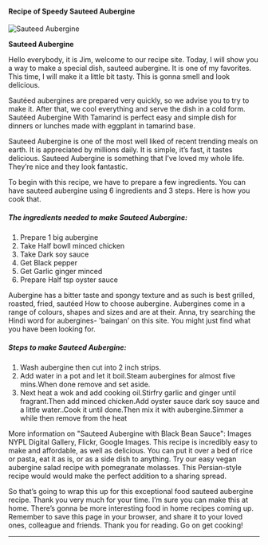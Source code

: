             

#### Recipe of Speedy Sauteed Aubergine

![Sauteed Aubergine](https://img-global.cpcdn.com/recipes/e7b274233e3cea0f/751x532cq70/sauteed-aubergine-recipe-main-photo.jpg)

**Sauteed Aubergine**

Hello everybody, it is Jim, welcome to our recipe site. Today, I will show you a way to make a special dish, sauteed aubergine. It is one of my favorites. This time, I will make it a little bit tasty. This is gonna smell and look delicious.

Sautéed aubergines are prepared very quickly, so we advise you to try to make it. After that, we cool everything and serve the dish in a cold form. Sautéed Aubergine With Tamarind is perfect easy and simple dish for dinners or lunches made with eggplant in tamarind base.

Sauteed Aubergine is one of the most well liked of recent trending meals on earth. It is appreciated by millions daily. It is simple, it’s fast, it tastes delicious. Sauteed Aubergine is something that I’ve loved my whole life. They’re nice and they look fantastic.

To begin with this recipe, we have to prepare a few ingredients. You can have sauteed aubergine using 6 ingredients and 3 steps. Here is how you cook that.

##### The ingredients needed to make Sauteed Aubergine:

1.  Prepare 1 big aubergine
2.  Take Half bowll minced chicken
3.  Take Dark soy sauce
4.  Get Black pepper
5.  Get Garlic ginger minced
6.  Prepare Half tsp oyster sauce

Aubergine has a bitter taste and spongy texture and as such is best grilled, roasted, fried, sautéed How to choose aubergine. Aubergines come in a range of colours, shapes and sizes and are at their. Anna, try searching the Hindi word for aubergines- 'baingan' on this site. You might just find what you have been looking for.

##### Steps to make Sauteed Aubergine:

1.  Wash aubergine then cut into 2 inch strips.
2.  Add water in a pot and let it boil.Steam aubergines for almost five mins.When done remove and set aside.
3.  Next heat a wok and add cooking oil.Stirfry garlic and ginger until fragrant.Then add minced chicken.Add oyster sauce dark soy sauce and a little water..Cook it until done.Then mix it with aubergine.Simmer a while then remove from the heat

More information on "Sauteed Aubergine with Black Bean Sauce": Images NYPL Digital Gallery, Flickr, Google Images. This recipe is incredibly easy to make and affordable, as well as delicious. You can put it over a bed of rice or pasta, eat it as is, or as a side dish to anything. Try our easy vegan aubergine salad recipe with pomegranate molasses. This Persian-style recipe would would make the perfect addition to a sharing spread.

So that’s going to wrap this up for this exceptional food sauteed aubergine recipe. Thank you very much for your time. I’m sure you can make this at home. There’s gonna be more interesting food in home recipes coming up. Remember to save this page in your browser, and share it to your loved ones, colleague and friends. Thank you for reading. Go on get cooking!

* * *